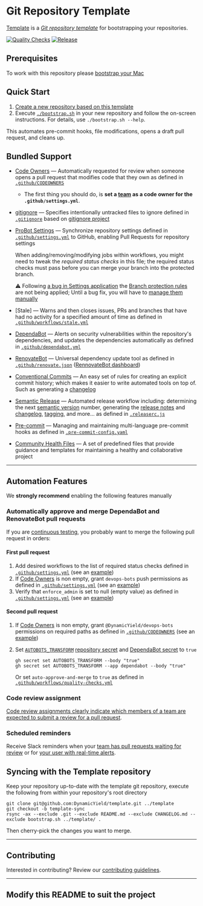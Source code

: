 # Git Repository Template

[Template] is a _[Git repository template]_ for bootstrapping your repositories.

[![Quality Checks](https://github.com/DynamicYield/template/actions/workflows/quality-checks.yml/badge.svg)](https://github.com/DynamicYield/template/actions/workflows/quality-checks.yml) [![Release](https://github.com/DynamicYield/template/actions/workflows/release.yml/badge.svg)](https://github.com/DynamicYield/template/actions/workflows/release.yml)

## Prerequisites

To work with this repository please [bootstrap your Mac]

## Quick Start

1. [Create a new repository based on this template](https://docs.github.com/en/repositories/creating-and-managing-repositories/creating-a-repository-from-a-template)
2. Execute [`./bootstrap.sh`](./bootstrap.sh) in your new repository and follow the on-screen instructions. For details, use `./bootstrap.sh --help`.

This automates pre-commit hooks, file modifications, opens a draft pull request, and cleans up.

## Bundled Support

- [Code Owners] — Automatically requested for review when someone opens a pull request that modifies code that they own as defined in [`.github/CODEOWNERS`](.github/CODEOWNERS)

  - The first thing you should do, is **set a [team](https://github.com/DynamicYield/template/blob/master/.github/CODEOWNERS) as a code owner for the `.github/settings.yml`**.

- [gitignore] — Specifies intentionally untracked files to ignore defined in [`.gitignore`](.gitignore) based on [gitignore project]
- [ProBot Settings] — Synchronize repository settings defined in [`.github/settings.yml`](.github/settings.yml) to GitHub, enabling Pull Requests for repository settings

  When adding/removing/modifying jobs within workflows, you might need to tweak the _required status checks_ in this file; the required status checks must pass before you can merge your branch into the protected branch.

  ⚠️ Following [a bug in Settings application](https://github.com/repository-settings/app/issues/625) the [Branch protection rules](.github/settings.yml#L133-L178) are not being applied; Until a bug fix, you will have to [manage them manually](https://docs.github.com/en/enterprise-cloud@latest/repositories/configuring-branches-and-merges-in-your-repository/defining-the-mergeability-of-pull-requests/managing-a-branch-protection-rule)

- [Stale] — Warns and then closes issues, PRs and branches that have had no activity for a specified amount of time as defined in [`.github/workflows/stale.yml`](.github/workflows/stale.yml)
- [DependaBot] — Alerts on security vulnerabilities within the repository's dependencies, and updates the dependencies automatically as defined in [`.github/dependabot.yml`](.github/dependabot.yml)
- [RenovateBot] — Universal dependency update tool as defined in [`.github/renovate.json`](.github/renovate.json) ([RennovateBot dashboard])
- [Conventional Commits] — An easy set of rules for creating an explicit commit history; which makes it easier to write automated tools on top of. Such as generating a [changelog]
- [Semantic Release] — Automated release workflow including: determining the next [semantic version] number, generating the [release notes] and [changelog], [tagging], and more... as defined in [`.releaserc.js`](./.releaserc.js)
- [Pre-commit] — Managing and maintaining multi-language pre-commit hooks as defined in [`.pre-commit-config.yaml`](.pre-commit-config.yaml)
- [Community Health Files] — A set of predefined files that provide guidance and templates for maintaining a healthy and collaborative project

---

## Automation Features

We **strongly recommend** enabling the following features manually

### Automatically approve and merge DependaBot and RenovateBot pull requests

If you are [continuous testing], you probably want to merge the following pull request in orders:

#### First pull request

1. Add desired workflows to the list of required status checks defined in [`.github/settings.yml`](.github/settings.yml) (see an [example](https://github.com/DynamicYield/semantic-release/blob/2a260ab0eacaafd72d64f4271d4d216f721c1fda/.github/settings.yml#L153-L159))
2. If [Code Owners] is non empty, grant `devops-bots` push permissions as defined in [`.github/settings.yml`](.github/settings.yml) (see an [example](https://github.com/DynamicYield/semantic-release/blob/1b7dc998723bd2b4324685e13d86aeb94167eb97/.github/settings.yml#L126-L127))
3. Verify that `enforce_admin` is set to null (empty value) as defined in [`.github/settings.yml`](.github/settings.yml) (see an [example](https://github.com/DynamicYield/semantic-release/blob/2a260ab0eacaafd72d64f4271d4d216f721c1fda/.github/settings.yml#L163))

#### Second pull request

1. If [Code Owners] is non empty, grant `@DynamicYield/devops-bots` permissions on required paths as defined in [`.github/CODEOWNERS`](.github/CODEOWNERS) (see an [example](https://github.com/DynamicYield/semantic-release/blob/2a260ab0eacaafd72d64f4271d4d216f721c1fda/.github/CODEOWNERS#L53))
2. Set [`AUTOBOTS_TRANSFORM`](.github/workflows/quality-checks.yml) [repository secret] and [DependaBot secret] to `true`

   ```shell
   gh secret set AUTOBOTS_TRANSFORM --body "true"
   gh secret set AUTOBOTS_TRANSFORM --app dependabot --body "true"
   ```

   Or set `auto-approve-and-merge` to `true` as defined in [`.github/workflows/quality-checks.yml`](.github/workflows/quality-checks.yml)

### Code review assignment

[Code review assignments clearly indicate which members of a team are expected to submit a review for a pull request][managing-code-review-assignment-for-your-team].

### Scheduled reminders

Receive Slack reminders when your [team has pull requests waiting for review][creating-a-scheduled-reminder-for-a-team] or for [your user with real-time alerts][managing-your-scheduled-reminders].

## Syncing with the Template repository

Keep your repository up-to-date with the template git repository, execute the following from within your repository's root directory

```shell
git clone git@github.com:DynamicYield/template.git ../template
git checkout -b template-sync
rsync -ax --exclude .git --exclude README.md --exclude CHANGELOG.md --exclude bootstrap.sh ../template/ .
```

Then cherry-pick the changes you want to merge.

---

## Contributing

Interested in contributing? Review our [contributing guidelines](.github/contributing.md).

---

## Modify this README to suit the project

[template]: https://github.com/DynamicYield/template
[git repository template]: https://docs.github.com/en/github/creating-cloning-and-archiving-repositories/creating-a-repository-from-a-template
[code owners]: https://docs.github.com/en/github/creating-cloning-and-archiving-repositories/about-code-owners#about-code-owners
[gitignore]: https://git-scm.com/docs/gitignore
[gitignore project]: https://github.com/github/gitignore
[probot settings]: https://github.com/probot/settings
[dependabot]: https://docs.github.com/en/code-security/supply-chain-security/keeping-your-dependencies-updated-automatically/about-dependabot-version-updates
[renovatebot]: https://github.com/renovatebot/renovate
[rennovatebot dashboard]: https://developer.mend.io/github/DynamicYield/
[conventional commits]: https://www.conventionalcommits.org/en/v1.0.0/
[semantic release]: https://github.com/semantic-release/semantic-release
[semantic version]: https://semver.org/
[release notes]: https://docs.github.com/en/repositories/releasing-projects-on-github/managing-releases-in-a-repository
[changelog]: https://keepachangelog.com/
[tagging]: https://git-scm.com/book/en/v2/Git-Basics-Tagging
[pre-commit]: https://pre-commit.com/
[managing-code-review-assignment-for-your-team]: https://docs.github.com/en/organizations/organizing-members-into-teams/managing-code-review-assignment-for-your-team
[creating-a-scheduled-reminder-for-a-team]: https://docs.github.com/en/organizations/organizing-members-into-teams/managing-scheduled-reminders-for-your-team#creating-a-scheduled-reminder-for-a-team
[managing-your-scheduled-reminders]: https://docs.github.com/en/github/setting-up-and-managing-your-github-user-account/managing-your-membership-in-organizations/managing-your-scheduled-reminders
[bootstrap your mac]: https://github.com/DynamicYield/dev-envs#getting-started
[repository secret]: https://docs.github.com/en/actions/security-guides/encrypted-secrets#creating-encrypted-secrets-for-a-repository
[continuous testing]: https://en.wikipedia.org/wiki/Continuous_testing
[dependabot secret]: https://docs.github.com/en/code-security/dependabot/working-with-dependabot/managing-encrypted-secrets-for-dependabot#adding-a-repository-secret-for-dependabot
[community health files]: https://docs.github.com/en/communities/setting-up-your-project-for-healthy-contributions/creating-a-default-community-health-file
